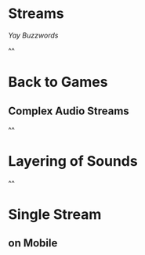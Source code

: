 # Streams

_Yay Buzzwords_

^^

# Back to Games

## Complex Audio Streams

^^

# Layering of Sounds

^^

# Single Stream

## on Mobile